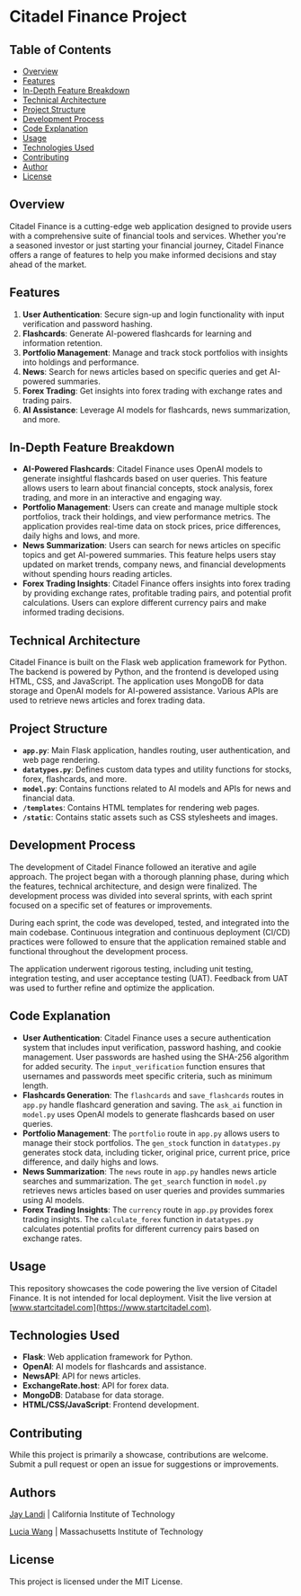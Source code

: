 # Citadel Finance Project

## Table of Contents

- [Overview](#overview)
- [Features](#features)
- [In-Depth Feature Breakdown](#in-depth-feature-breakdown)
- [Technical Architecture](#technical-architecture)
- [Project Structure](#project-structure)
- [Development Process](#development-process)
- [Code Explanation](#code-explanation)
- [Usage](#usage)
- [Technologies Used](#technologies-used)
- [Contributing](#contributing)
- [Author](#author)
- [License](#license)

## Overview

Citadel Finance is a cutting-edge web application designed to provide users with a comprehensive suite of financial tools and services. Whether you're a seasoned investor or just starting your financial journey, Citadel Finance offers a range of features to help you make informed decisions and stay ahead of the market.

## Features

1. **User Authentication**: Secure sign-up and login functionality with input verification and password hashing.
2. **Flashcards**: Generate AI-powered flashcards for learning and information retention.
3. **Portfolio Management**: Manage and track stock portfolios with insights into holdings and performance.
4. **News**: Search for news articles based on specific queries and get AI-powered summaries.
5. **Forex Trading**: Get insights into forex trading with exchange rates and trading pairs.
6. **AI Assistance**: Leverage AI models for flashcards, news summarization, and more.

## In-Depth Feature Breakdown

- **AI-Powered Flashcards**: Citadel Finance uses OpenAI models to generate insightful flashcards based on user queries. This feature allows users to learn about financial concepts, stock analysis, forex trading, and more in an interactive and engaging way.
- **Portfolio Management**: Users can create and manage multiple stock portfolios, track their holdings, and view performance metrics. The application provides real-time data on stock prices, price differences, daily highs and lows, and more.
- **News Summarization**: Users can search for news articles on specific topics and get AI-powered summaries. This feature helps users stay updated on market trends, company news, and financial developments without spending hours reading articles.
- **Forex Trading Insights**: Citadel Finance offers insights into forex trading by providing exchange rates, profitable trading pairs, and potential profit calculations. Users can explore different currency pairs and make informed trading decisions.

## Technical Architecture

Citadel Finance is built on the Flask web application framework for Python. The backend is powered by Python, and the frontend is developed using HTML, CSS, and JavaScript. The application uses MongoDB for data storage and OpenAI models for AI-powered assistance. Various APIs are used to retrieve news articles and forex trading data.

## Project Structure

- **`app.py`**: Main Flask application, handles routing, user authentication, and web page rendering.
- **`datatypes.py`**: Defines custom data types and utility functions for stocks, forex, flashcards, and more.
- **`model.py`**: Contains functions related to AI models and APIs for news and financial data.
- **`/templates`**: Contains HTML templates for rendering web pages.
- **`/static`**: Contains static assets such as CSS stylesheets and images.

## Development Process

The development of Citadel Finance followed an iterative and agile approach. The project began with a thorough planning phase, during which the features, technical architecture, and design were finalized. The development process was divided into several sprints, with each sprint focused on a specific set of features or improvements.

During each sprint, the code was developed, tested, and integrated into the main codebase. Continuous integration and continuous deployment (CI/CD) practices were followed to ensure that the application remained stable and functional throughout the development process.

The application underwent rigorous testing, including unit testing, integration testing, and user acceptance testing (UAT). Feedback from UAT was used to further refine and optimize the application.

## Code Explanation

- **User Authentication**: Citadel Finance uses a secure authentication system that includes input verification, password hashing, and cookie management. User passwords are hashed using the SHA-256 algorithm for added security. The `input_verification` function ensures that usernames and passwords meet specific criteria, such as minimum length.
- **Flashcards Generation**: The `flashcards` and `save_flashcards` routes in `app.py` handle flashcard generation and saving. The `ask_ai` function in `model.py` uses OpenAI models to generate flashcards based on user queries.
- **Portfolio Management**: The `portfolio` route in `app.py` allows users to manage their stock portfolios. The `gen_stock` function in `datatypes.py` generates stock data, including ticker, original price, current price, price difference, and daily highs and lows.
- **News Summarization**: The `news` route in `app.py` handles news article searches and summarization. The `get_search` function in `model.py` retrieves news articles based on user queries and provides summaries using AI models.
- **Forex Trading Insights**: The `currency` route in `app.py` provides forex trading insights. The `calculate_forex` function in `datatypes.py` calculates potential profits for different currency pairs based on exchange rates.

## Usage

This repository showcases the code powering the live version of Citadel Finance. It is not intended for local deployment. Visit the live version at [www.startcitadel.com](https://www.startcitadel.com).

## Technologies Used

- **Flask**: Web application framework for Python.
- **OpenAI**: AI models for flashcards and assistance.
- **NewsAPI**: API for news articles.
- **ExchangeRate.host**: API for forex data.
- **MongoDB**: Database for data storage.
- **HTML/CSS/JavaScript**: Frontend development.

## Contributing

While this project is primarily a showcase, contributions are welcome. Submit a pull request or open an issue for suggestions or improvements.

## Authors

[Jay Landi](https://www.linkedin.com/in/jdlandi/) | California Institute of Technology

[Lucia Wang](https://www.linkedin.com/in/lucia-wang-a3a58b248/) | Massachusetts Institute of Technology


## License

This project is licensed under the MIT License.
